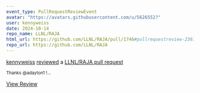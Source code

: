 ```yaml
---
event_type: PullRequestReviewEvent
avatar: "https://avatars.githubusercontent.com/u/5626552?"
user: kennyweiss
date: 2024-10-14
repo_name: LLNL/RAJA
html_url: https://github.com/LLNL/RAJA/pull/1746#pullrequestreview-2367254546
repo_url: https://github.com/LLNL/RAJA
---
```


<a href='https://github.com/kennyweiss' target='_blank'>kennyweiss</a> <a href='https://github.com/LLNL/RAJA/pull/1746#pullrequestreview-2367254546' target='_blank'>reviewed</a> a <a href='https://github.com/LLNL/RAJA/pull/1746' target='_blank'>LLNL/RAJA pull request</a>

<small>Thanks @adayton1 !...</small>

<a href='https://github.com/LLNL/RAJA/pull/1746#pullrequestreview-2367254546' target='_blank'>View Review</a>